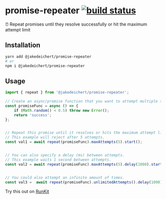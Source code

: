 # promise-repeater [![build status][ci_badge]][github_ci]

⏰ Repeat promises until they resolve successfully or hit the maximum attempt limit


## Installation

~~~sh
yarn add @jakedeichert/promise-repeater
# or
npm i @jakedeichert/promise-repeater
~~~


## Usage

~~~js
import { repeat } from '@jakedeichert/promise-repeater';

// Create an async/promise function that you want to attempt multiple times.
const promiseFunc = async () => {
    if (Math.random() < 0.5) throw new Error();
    return 'success';
};


// Repeat this promise until it resolves or hits the maximum attempt limit.
// This example will reject after 5 attempts.
const val1 = await repeat(promiseFunc).maxAttempts(5).start();


// You can also specify a delay (ms) between attempts.
// This example waits 1 second between attempts.
const val2 = await repeat(promiseFunc).maxAttempts(5).delay(1000).start();


// You could also attempt an infinite amount of times.
const val3 =  await repeat(promiseFunc).unlimitedAttempts().delay(1000).start();
~~~

Try this out on [RunKit](https://npm.runkit.com/@jakedeichert/promise-repeater)






[github_ci]: https://github.com/jakedeichert/promise-repeater/actions?query=workflow%3ACI
[ci_badge]: https://github.com/jakedeichert/promise-repeater/workflows/CI/badge.svg?branch=master
